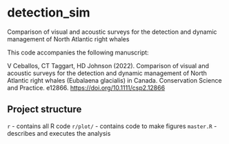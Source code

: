 # detection_sim
Comparison of visual and acoustic surveys for the detection and dynamic management of North Atlantic right whales 

This code accompanies the following manuscript:

V Ceballos, CT Taggart, HD Johnson (2022). Comparison of visual and acoustic surveys for the detection and dynamic management of North Atlantic right whales (Eubalaena glacialis) in Canada. Conservation Science and Practice. e12866. https://doi.org/10.1111/csp2.12866

## Project structure
`r` - contains all R code
`r/plot/` - contains code to make figures
`master.R` - describes and executes the analysis

